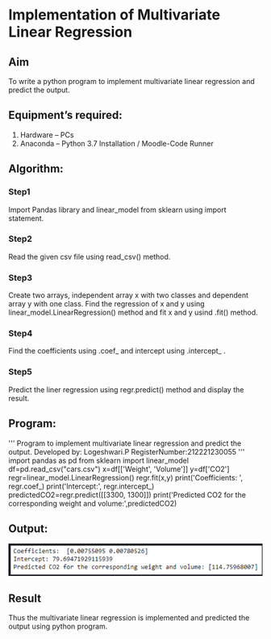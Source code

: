 # Implementation of Multivariate Linear Regression
## Aim
To write a python program to implement multivariate linear regression and predict the output.
## Equipment’s required:
1.	Hardware – PCs
2.	Anaconda – Python 3.7 Installation / Moodle-Code Runner
## Algorithm:
### Step1
Import Pandas library and linear_model from sklearn using import statement.

### Step2
Read the given csv file using read_csv() method.

### Step3
Create two arrays, independent array x with two classes and dependent array y with one class. Find the regression of x and y using linear_model.LinearRegression() method and fit x and y usind .fit() method.

### Step4
Find the coefficients using .coef_ and intercept using .intercept_ .

### Step5
Predict the liner regression using regr.predict() method and display the result.

## Program:
'''
Program to implement multivariate linear regression and predict the output.
Developed by: Logeshwari.P
RegisterNumber:212221230055
'''
import pandas as pd
from sklearn import linear_model
df=pd.read_csv("cars.csv")
x=df[['Weight', 'Volume']]
y=df['CO2']
regr=linear_model.LinearRegression()
regr.fit(x,y)
print('Coefficients: ', regr.coef_)
print('Intercept:', regr.intercept_)
predictedCO2=regr.predict([[3300, 1300]])
print('Predicted CO2 for the corresponding weight and volume:',predictedCO2)

## Output:
![output](./R1.png)

## Result
Thus the multivariate linear regression is implemented and predicted the output using python program.